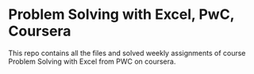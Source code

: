 # Problem Solving with Excel, PwC, Coursera
This repo contains all the files and solved weekly assignments of course Problem Solving with Excel from PWC on coursera.
